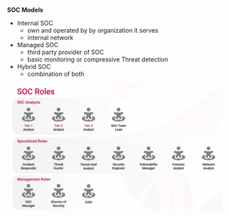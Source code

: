 **SOC Models**
- Internal SOC
	- own and operated by by organization it serves
	- internal network
- Managed SOC
	- third party provider of SOC
	- basic monitoring or compressive Threat detection
- Hybrid SOC
	- combination of both

<img src="Pasted image 20250925231551.png">
